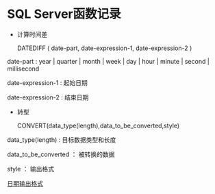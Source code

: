# SQL Server函数记录

* 计算时间差

	DATEDIFF ( date-part, date-expression-1, date-expression-2 )

date-part : year | quarter | month | week | day | hour | minute | second | millisecond

date-expression-1 : 起始日期

date-expression-2 : 结束日期

* 转型

	CONVERT(data_type(length),data_to_be_converted,style)

data_type(length) : 目标数据类型和长度

data_to_be_converted ： 被转换的数据

style ： 输出格式

[日期输出格式](http://www.w3school.com.cn/sql/func_convert.asp)